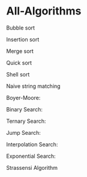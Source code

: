 # All-Algorithms

Bubble sort 

Insertion sort 

Merge sort

Quick sort

Shell sort

Naive string matching

Boyer-Moore:

Binary Search:

Ternary Search:

Jump Search:

Interpolation Search:

Exponential Search:

Strassensi Algorithm
